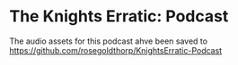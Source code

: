 # The Knights Erratic: Podcast

The audio assets for this podcast ahve been saved to https://github.com/rosegoldthorp/KnightsErratic-Podcast
